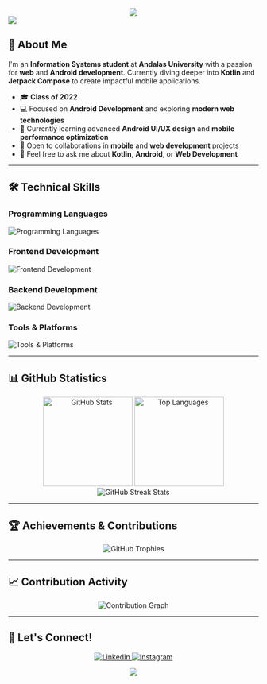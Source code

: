 <div align="center">
  <img src="https://readme-typing-svg.herokuapp.com?font=Fira+Code&color=cyan&size=25&center=true&vCenter=true&width=600&height=100&lines=Hi+there+👋,+I'm+Nabil+Rizki+Navisa;Information+Systems+Student;Android+Developer+%F0%9F%93%B1;Web+Enthusiast+%F0%9F%8C%90;Always+Learning!">
</div>

<img src="https://user-images.githubusercontent.com/73097560/115834477-dbab4500-a447-11eb-908a-139a6edaec5c.gif" />

## 💫 About Me

I'm an **Information Systems student** at **Andalas University** with a passion for **web** and **Android development**. Currently diving deeper into **Kotlin** and **Jetpack Compose** to create impactful mobile applications.

- 🎓 **Class of 2022**  
- 💻 Focused on **Android Development** and exploring **modern web technologies**  
- 🌱 Currently learning advanced **Android UI/UX design** and **mobile performance optimization**  
- 👯 Open to collaborations in **mobile** and **web development** projects  
- 💬 Feel free to ask me about **Kotlin**, **Android**, or **Web Development**  

---

## 🛠️ Technical Skills

### Programming Languages
<p>
  <img src="https://skillicons.dev/icons?i=kotlin,java,cpp,php,js" alt="Programming Languages" />
</p>

### Frontend Development
<p>
  <img src="https://skillicons.dev/icons?i=html,css,tailwind,react" alt="Frontend Development" />
</p>

### Backend Development
<p>
  <img src="https://skillicons.dev/icons?i=nodejs,express,firebase,mysql,postgres" alt="Backend Development" />
</p>

### Tools & Platforms
<p>
  <img src="https://skillicons.dev/icons?i=git,androidstudio,idea,figma,azure" alt="Tools & Platforms" />
</p>

---

## 📊 GitHub Statistics

<div align="center">
  <img height="180em" src="https://github-readme-stats-eight-theta.vercel.app/api?username=nabilrn&show_icons=true&theme=algolia&include_all_commits=true&count_private=true" alt="GitHub Stats"/>
  <img height="180em" src="https://github-readme-stats-eight-theta.vercel.app/api/top-langs/?username=nabilrn&layout=compact&langs_count=8&theme=algolia" alt="Top Languages"/>
</div>

<div align="center">
  <img src="https://github-readme-streak-stats.herokuapp.com/?user=nabilrn&theme=algolia" alt="GitHub Streak Stats"/>
</div>

---

## 🏆 Achievements & Contributions

<div align="center">
  <img src="https://github-profile-trophy.vercel.app/?username=nabilrn&theme=algolia&column=7" alt="GitHub Trophies"/>
</div>

---

## 📈 Contribution Activity
<div align="center">
  <img src="https://github-readme-activity-graph.vercel.app/graph?username=nabilrn&theme=react-dark" alt="Contribution Graph"/>
</div>

---

## 🤝 Let's Connect!
<p align="center">
  <a href="https://linkedin.com/in/nabilrizkinavisa2004" target="_blank">
    <img src="https://img.shields.io/badge/LinkedIn-0077B5?style=for-the-badge&logo=linkedin&logoColor=white" alt="LinkedIn"/>
  </a>
  <a href="https://instagram.com/nabilrizkinavisa" target="_blank">
    <img src="https://img.shields.io/badge/Instagram-E4405F?style=for-the-badge&logo=instagram&logoColor=white" alt="Instagram"/>
  </a>
</p>

<div align="center">
  <img src="https://readme-typing-svg.herokuapp.com/?font=Righteous&size=25&center=true&vCenter=true&width=500&height=70&duration=4000&lines=Thanks+for+stopping+by!+✌️;Feel+free+to+reach+out+to+me!">
</div>

